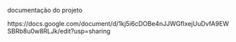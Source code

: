 documentação do projeto 
<p>https://docs.google.com/document/d/1kj5i6cDOBe4nJJWGfIxejUuDvfA9EWSBRb8u0w8RLJk/edit?usp=sharing</p>
